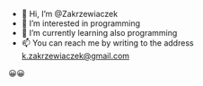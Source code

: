 - 👋 Hi, I’m @Zakrzewiaczek
- 👀 I’m interested in programming
- 🌱 I’m currently learning also programming
- 📫 You can reach me by writing to the address k.zakrzewiaczek@gmail.com

😀😀

